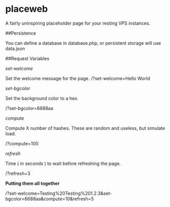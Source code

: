 placeweb
========

A fairly uninspiring placeholder page for your resting VPS instances.

##Persistence

You can define a database in database.php, or persistent storage will use data.json

##Request Variables

*set-welcome*

Set the welcome message for the page.
/?set-welcome=Hello World

*set-bgcolor*

Set the background color to a hex.

/?set-bgcolor=6688aa

*compute*

Compute X number of hashes.  These are random and useless, but simulate load.

/?compute=100

*refresh*

Time ( in seconds ) to wait before refreshing the page.

/?refresh=3

**Putting them all together**

/?set-welcome=Testing%20Testing%201.2.3&set-bgcolor=6688aa&compute=10&refresh=5